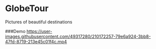# GlobeTour
Pictures of beautiful destinations

###Demo
https://user-images.githubusercontent.com/49317280/210172257-79e6a924-3bb8-47fd-8719-213e45c01f4c.mp4
